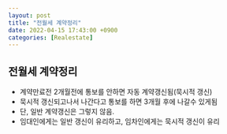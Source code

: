 ```yaml
---
layout: post
title: "전월세 계약정리"
date: 2022-04-15 17:43:00 +0900
categories: [Realestate]
---
```


## 전월세 계약정리

- 계약만료전 2개월전에 통보를 안하면 자동 계약갱신됨(묵시적 갱신)
- 묵시적 갱신되고나서 나간다고 통보를 하면 3개월 후에 나갈수 있게됨
- 단, 일반 계약갱신은 그렇지 않음.
- 임대인에게는 일반 갱신이 유리하고, 임차인에게는 묵시적 갱신이 유리
